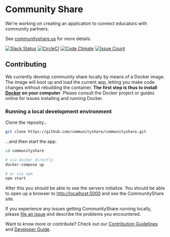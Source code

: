 # Community Share

We're working on creating an application to connect educators with community partners.

See [communityshare.us](http://www.communityshare.us) for more details.

[![Slack Status](https://codefortucson-slackin.herokuapp.com/badge.svg)](https://codefortucson.slack.com)
[![CircleCI](https://circleci.com/gh/communityshare/communityshare/tree/master.svg?style=svg)](https://circleci.com/gh/communityshare/communityshare/tree/master)
[![Code Climate](https://codeclimate.com/github/communityshare/communityshare/badges/gpa.svg)](https://codeclimate.com/github/communityshare/communityshare)
[![Issue Count](https://codeclimate.com/github/communityshare/communityshare/badges/issue_count.svg)](https://codeclimate.com/github/communityshare/communityshare)

## Contributing

We currently develop community share locally by means of a Docker image. The image will boot up and load the current app, letting you make code changes without rebuilding the container. **The first step is thus to install [Docker](https://www.docker.com) on your computer**. Please consult the Docker project or guides online for issues installing and running Docker.

### Running a local development environment

Clone the reposity…

```bash
git clone https://github.com/communityshare/communityshare.git
```

…and then start the app.

```bash
cd communityshare

# via docker directly
docker-compose up

# or via npm
npm start
```

After this you should be able to see the servers initialize. You should be able to open up a browser to [http://localhost:5000](http://localhost:5000) and see the CommunityShare site.

If you experience any issues getting CommunityShare running locally, please [file an issue](https://github.com/communityshare/communityshare/issues/new) and describe the problems you encountered.

Want to know more or contribute? Check out our [Contribution Guidelines][contrib] and [Developer Guide][developer].

[developer]:https://github.com/communityshare/communityshare/blob/master/developer.md
[contrib]:https://github.com/communityshare/communityshare/blob/master/.github/CONTRIBUTING.md
